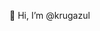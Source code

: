 👋 Hi, I’m @krugazul
<!---
- 👀 I’m interested in ...
- 🌱 I’m currently learning ...
- 💞️ I’m looking to collaborate on ...
- 📫 How to reach me ...
krugazul/krugazul is a ✨ special ✨ repository because its `README.md` (this file) appears on your GitHub profile.
You can click the Preview link to take a look at your changes.
--->
